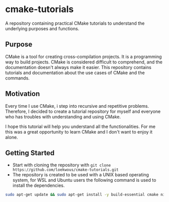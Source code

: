 # cmake-tutorials
A repository containing practical CMake tutorials to understand the underlying purposes and functions.

## Purpose
CMake is a tool for creating cross-compilation projects. It is a programming way to build projects.
CMake is considered difficult to comprehend, and the documentation doesn't always make it easier.
This repository contains tutorials and documentation about the use cases of CMake and the commands.

## Motivation
Every time I use CMake, i step into recursive and repetitive problems. Therefore, I decided to create a tutorial repository for
myself and everyone who has troubles with understanding and using CMake.

I hope this tutorial will help you understand all the functionalities. For me this was a great opportunity to learn CMake and I don't want to enjoy it alone.

## Getting Started
- Start with cloning the repository with `git clone https://github.com/loekwous/cmake-tutorials.git`
- The repository is created to be used with a UNIX based operating system, for WSL and Ubuntu users the following command is used to install the dependencies.
```bash
sudo apt-get update && sudo apt-get install -y build-essential cmake ninja
``` 